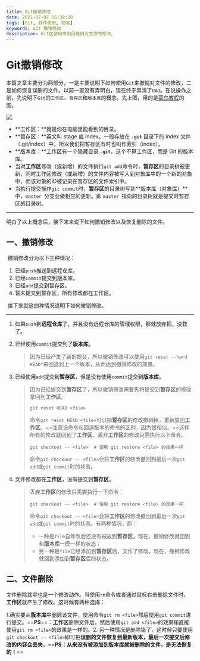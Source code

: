 ```yaml
---
title: Git撤销修改
date: 2021-07-07 15:39:20
tags: [Git, 软件使用, 随笔]
keywords: Git 撤销修改
description: Git在使用中如何撤销对文件的修改。
---
```


# Git撤销修改

本篇文章主要分为两部分，一是主要说明下如何使用`Git`来撤销对文件的修改，二是如何恢复误删的文件。以前一直没有弄明白，现在终于弄清了`QAQ`。在说操作之前，先说明下`Git`的`工作区`、`暂存区`和`版本库`的概念。先上图，用的是[菜鸟教程](https://www.runoob.com/git/git-workspace-index-repo.html)的图。

![](https://www.runoob.com/wp-content/uploads/2015/02/1352126739_7909.jpg)

- **工作区：**就是你在电脑里能看到的目录。
- **暂存区：**英文叫 stage 或 index。一般存放在 **`.git`** 目录下的 index 文件（.git/index）中，所以我们把暂存区有时也叫作索引（index）。
- **版本库：**工作区有一个隐藏目录 **`.git`**，这个不算工作区，而是 Git 的版本库。
- 当对**工作区**修改（或新增）的文件执行`git add`命令时，**暂存区**的目录树被更新，同时工作区修改（或新增）的文件内容被写入到对象库中的一个新的对象中，而该对象的ID被记录在暂存区的文件索引中。
- 当执行提交操作`git commit`时，**暂存区**的目录树写到**版本库（对象库）**中，`master `分支会做相应的更新。即 `master `指向的目录树就是提交时暂存区的目录树。

<!--more-->

---

明白了以上概念后，接下来来说下如何撤销修改以及恢复删除的文件。

## 一、撤销修改

​	撤销修改分为以下三种情况：

1. 已经`push`推送到远程仓库。
2. 已经`commit`提交到版本库。
3. 已经`add`提交到暂存区。
4. 暂未提交到暂存区，所有修改都在工作区。

​    接下来就这四种情况说明下如何撤销修改。

---

1. 如果`push`到**远程仓库**了，并且没有远程仓库的管理权限，那就放弃把，没救了。

2. 已经使用`commit`提交到了**版本库**。

   >因为已经产生了新的提交，所以撤销修改可以使用`git reset --hard HEAD^`来回退到上一个版本，从而达到撤销修改的效果。

3. 已经使用`add`提交到**暂存区**，但是没有使用`commit`提交到**版本库**。

   >因为已经提交到**暂存区**了，所以撤销修改需要先将提交到**暂存区**的修改拿回到**工作区**。
   >
   >```shell
   >git reset HEAD <file>
   >```
   >
   >命令`git reset HEAD <file>`可以把**暂存区**的修改撤销掉，重新放回**工作区**。==注意该命令和回退版本的命令的区别，因为很相似。==这样所有的修改就回到了**工作区**，丢弃**工作区**的修改只需执行以下命令。
   >
   >```shell
   >git checkout -- <file>  # 使用 git restore <file> 的效果一样
   >```
   >
   >命令`git checkout -- <file>`会将**工作区**的修改撤回到最后一次`git add`或`git commit`时的状态。
   
4. 文件修改都在**工作区**，没有提交到**暂存区**。

   >丢弃**工作区**的修改只需要执行一下命令：
   >
   >```shell
   >git checkout -- <file>	# 使用 git restore <file> 的效果一样
   >```
   >
   >命令`git checkout -- <file>`会将**工作区**的修改撤回到最后一次`git add`或`git commit`时的状态。有两种情况，即：
   >
   >- 一种是`file`自修改后还没有被放到**暂存区**，现在，撤销修改就回到和**版本库**一模一样的状态；
   >- 另一种是`file`已经添加到**暂存区**后，又作了修改，现在，撤销修改就回到添加到**暂存区**后的状态。

## 二、文件删除

​	文件删除其实也是一个修改动作。当使用`rm`命令或者通过鼠标右击删除文件时，**工作区**就产生了修改。这时候有两种选择：

​	1.确实要从**版本库**中删除该文件，使用命令`git rm <file>`然后使用`git commit`进行提交。==**PS**==：**工作区**删除文件后，然后使用`git add <file>`的效果和直接使用`git rm <file>`的效果是一样的。
​	2. 另一种情况是删除错了，这时候只要使用`git checkout -- <file>`即可把**误删的文件恢复到最新版本，最后一次提交后修改的内容会丢失**。==**PS：从来没有被添加到版本库就被删除的文件，是无法恢复的！**==

